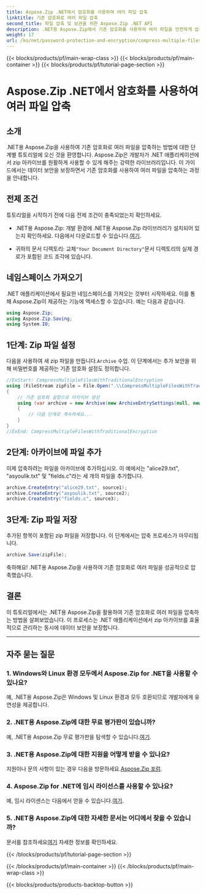 ```yaml
---
title: Aspose.Zip .NET에서 암호화를 사용하여 여러 파일 압축
linktitle: 기존 암호화로 여러 파일 압축
second_title: 파일 압축 및 보관을 위한 Aspose.Zip .NET API
description: .NET용 Aspose.Zip에서 기존 암호화를 사용하여 여러 파일을 안전하게 압축하는 방법을 알아보세요. .NET 애플리케이션의 데이터 보호를 강화하세요.
weight: 17
url: /ko/net/password-protection-and-encryption/compress-multiple-files-traditional-encryption/
---
```


{{< blocks/products/pf/main-wrap-class >}}
{{< blocks/products/pf/main-container >}}
{{< blocks/products/pf/tutorial-page-section >}}

# Aspose.Zip .NET에서 암호화를 사용하여 여러 파일 압축


## 소개

.NET용 Aspose.Zip을 사용하여 기존 암호화로 여러 파일을 압축하는 방법에 대한 단계별 튜토리얼에 오신 것을 환영합니다. Aspose.Zip은 개발자가 .NET 애플리케이션에서 zip 아카이브를 원활하게 사용할 수 있게 해주는 강력한 라이브러리입니다. 이 가이드에서는 데이터 보안을 보장하면서 기존 암호화를 사용하여 여러 파일을 압축하는 과정을 안내합니다.

## 전제 조건

튜토리얼을 시작하기 전에 다음 전제 조건이 충족되었는지 확인하세요.

-  .NET용 Aspose.Zip: 개발 환경에 .NET용 Aspose.Zip 라이브러리가 설치되어 있는지 확인하세요. 다음에서 다운로드할 수 있습니다.[여기](https://releases.aspose.com/zip/net/).

-  귀하의 문서 디렉토리: 교체`"Your Document Directory"`문서 디렉토리의 실제 경로가 포함된 코드 조각에 있습니다.

## 네임스페이스 가져오기

.NET 애플리케이션에서 필요한 네임스페이스를 가져오는 것부터 시작하세요. 이를 통해 Aspose.Zip이 제공하는 기능에 액세스할 수 있습니다. 예는 다음과 같습니다.

```csharp
using Aspose.Zip;
using Aspose.Zip.Saving;
using System.IO;
```

## 1단계: Zip 파일 설정

 다음을 사용하여 새 zip 파일을 만듭니다.`Archive` 수업. 이 단계에서는 추가 보안을 위해 비밀번호를 제공하는 기존 암호화 설정도 정의합니다.

```csharp
//ExStart: CompressMultipleFilesWithTraditionalEncryption
using (FileStream zipFile = File.Open(".\\CompressMultipleFilesWithTraditionalEncryption_out.zip", FileMode.Create))
{
    // 기존 암호화 설정으로 아카이브 생성
    using (var archive = new Archive(new ArchiveEntrySettings(null, new TraditionalEncryptionSettings("p@s$"))))
    {
        // 다음 단계로 계속하세요...
    }
}
//ExEnd: CompressMultipleFilesWithTraditionalEncryption
```

## 2단계: 아카이브에 파일 추가

이제 압축하려는 파일을 아카이브에 추가하십시오. 이 예에서는 "alice29.txt", "asyoulik.txt" 및 "fields.c"라는 세 개의 파일을 추가합니다.

```csharp
archive.CreateEntry("alice29.txt", source1);
archive.CreateEntry("asyoulik.txt", source2);
archive.CreateEntry("fields.c", source3);
```

## 3단계: Zip 파일 저장

추가된 항목이 포함된 zip 파일을 저장합니다. 이 단계에서는 압축 프로세스가 마무리됩니다.

```csharp
archive.Save(zipFile);
```

축하해요! .NET용 Aspose.Zip을 사용하여 기존 암호화로 여러 파일을 성공적으로 압축했습니다.

## 결론

이 튜토리얼에서는 .NET용 Aspose.Zip을 활용하여 기존 암호화로 여러 파일을 압축하는 방법을 살펴보았습니다. 이 프로세스는 .NET 애플리케이션에서 zip 아카이브를 효율적으로 관리하는 동시에 데이터 보안을 보장합니다.

---

## 자주 묻는 질문

### 1. Windows와 Linux 환경 모두에서 Aspose.Zip for .NET을 사용할 수 있나요?

예, .NET용 Aspose.Zip은 Windows 및 Linux 환경과 모두 호환되므로 개발자에게 유연성을 제공합니다.

### 2. .NET용 Aspose.Zip에 대한 무료 평가판이 있습니까?

 예, .NET용 Aspose.Zip 무료 평가판을 탐색할 수 있습니다.[여기](https://releases.aspose.com/).

### 3. .NET용 Aspose.Zip에 대한 지원을 어떻게 받을 수 있나요?

 지원이나 문의 사항이 있는 경우 다음을 방문하세요.[Aspose.Zip 포럼](https://forum.aspose.com/c/zip/37).

### 4. Aspose.Zip for .NET에 임시 라이선스를 사용할 수 있나요?

 예, 임시 라이센스는 다음에서 얻을 수 있습니다.[여기](https://purchase.aspose.com/temporary-license/).

### 5. .NET용 Aspose.Zip에 대한 자세한 문서는 어디에서 찾을 수 있습니까?

문서를 참조하세요[여기](https://reference.aspose.com/zip/net/) 자세한 정보를 확인하세요.

{{< /blocks/products/pf/tutorial-page-section >}}

{{< /blocks/products/pf/main-container >}}
{{< /blocks/products/pf/main-wrap-class >}}

{{< blocks/products/products-backtop-button >}}
